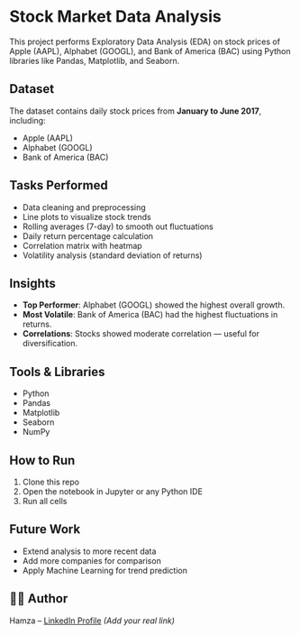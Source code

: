 # Stock Market Data Analysis

This project performs Exploratory Data Analysis (EDA) on stock prices of Apple (AAPL), Alphabet (GOOGL), and Bank of America (BAC) using Python libraries like Pandas, Matplotlib, and Seaborn.

## Dataset
The dataset contains daily stock prices from **January to June 2017**, including:
- Apple (AAPL)
- Alphabet (GOOGL)
- Bank of America (BAC)

## Tasks Performed
- Data cleaning and preprocessing
- Line plots to visualize stock trends
- Rolling averages (7-day) to smooth out fluctuations
- Daily return percentage calculation
- Correlation matrix with heatmap
- Volatility analysis (standard deviation of returns)

## Insights
- **Top Performer**: Alphabet (GOOGL) showed the highest overall growth.
- **Most Volatile**: Bank of America (BAC) had the highest fluctuations in returns.
- **Correlations**: Stocks showed moderate correlation — useful for diversification.

## Tools & Libraries
- Python
- Pandas
- Matplotlib
- Seaborn
- NumPy

## How to Run
1. Clone this repo
2. Open the notebook in Jupyter or any Python IDE
3. Run all cells

## Future Work
- Extend analysis to more recent data
- Add more companies for comparison
- Apply Machine Learning for trend prediction

## 🧑‍💻 Author
Hamza – [LinkedIn Profile](https://www.linkedin.com/) *(Add your real link)*

